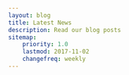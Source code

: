 ```yaml
---
layout: blog
title: Latest News
description: Read our blog posts
sitemap:
    priority: 1.0
    lastmod: 2017-11-02
    changefreq: weekly
---
```

